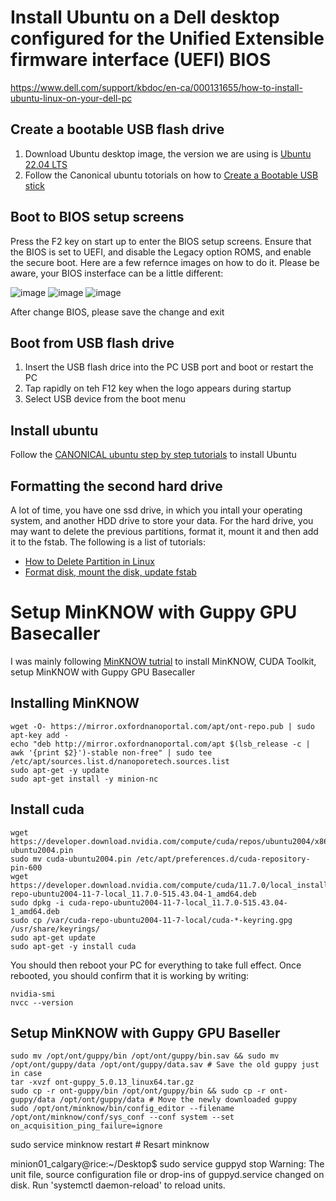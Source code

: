 
# Install Ubuntu on a Dell desktop configured for the Unified Extensible firmware interface (UEFI) BIOS
https://www.dell.com/support/kbdoc/en-ca/000131655/how-to-install-ubuntu-linux-on-your-dell-pc
## Create a bootable USB flash drive
1. Download Ubuntu desktop image, the version we are using is [Ubuntu 22.04 LTS](https://ubuntu.com/download/desktop)
2. Follow the Canonical ubuntu totorials on how to [Create a Bootable USB stick](https://ubuntu.com/tutorials/install-ubuntu-desktop#3-create-a-bootable-usb-stick)
## Boot to BIOS setup screens
Press the F2 key on start up to enter the BIOS setup screens. Ensure that the BIOS is set to UEFI, and disable the Legacy option ROMS, and enable the secure boot. Here are a few refernce images on how to do it. Please be aware, your BIOS insterface can be a little different:

![image](https://user-images.githubusercontent.com/52679027/174858747-5383538b-bb34-4629-aed3-9b7e84392246.png)
![image](https://user-images.githubusercontent.com/52679027/174859187-b8cdaab2-f805-4841-b548-547c6f96fd42.png)
![image](https://user-images.githubusercontent.com/52679027/174859243-39573b11-b01e-43a2-a56b-aa2307b15b37.png)

After change BIOS, please save the change and exit

## Boot from USB flash drive
1. Insert the USB flash drice into the PC USB port and boot or restart the PC
2. Tap rapidly on teh F12 key when the logo appears during startup
3. Select USB device from the boot menu

## Install ubuntu 
Follow the [CANONICAL ubuntu step by step tutorials](https://ubuntu.com/tutorials/install-ubuntu-desktop#1-overview) to install Ubuntu 

## Formatting the second hard drive
A lot of time, you have one ssd drive, in which you intall your operating system, and another HDD drive to store your data. For the hard drive, you may want to delete the previous partitions, format it, mount it and then add it to the fstab. The following is a list of tutorials: 
* [How to Delete Partition in Linux](https://phoenixnap.com/kb/delete-partition-linux)
* [Format disk, mount the disk, update fstab](https://www.cyberciti.biz/faq/linux-disk-format/)

# Setup MinKNOW with Guppy GPU Basecaller
I was mainly following [MinKNOW tutrial](https://jhuapl-bio.github.io/Basestack/supplemental/minknow_guppy) to install MinKNOW, CUDA Toolkit, setup MinKNOW with Guppy GPU Basecaller

## Installing MinKNOW
```
wget -O- https://mirror.oxfordnanoportal.com/apt/ont-repo.pub | sudo apt-key add -
echo "deb http://mirror.oxfordnanoportal.com/apt $(lsb_release -c | awk '{print $2}')-stable non-free" | sudo tee /etc/apt/sources.list.d/nanoporetech.sources.list
sudo apt-get -y update
sudo apt-get install -y minion-nc
```
## Install cuda
```
wget https://developer.download.nvidia.com/compute/cuda/repos/ubuntu2004/x86_64/cuda-ubuntu2004.pin
sudo mv cuda-ubuntu2004.pin /etc/apt/preferences.d/cuda-repository-pin-600
wget https://developer.download.nvidia.com/compute/cuda/11.7.0/local_installers/cuda-repo-ubuntu2004-11-7-local_11.7.0-515.43.04-1_amd64.deb
sudo dpkg -i cuda-repo-ubuntu2004-11-7-local_11.7.0-515.43.04-1_amd64.deb
sudo cp /var/cuda-repo-ubuntu2004-11-7-local/cuda-*-keyring.gpg /usr/share/keyrings/
sudo apt-get update
sudo apt-get -y install cuda
```
You should then reboot your PC for everything to take full effect. Once rebooted, you should confirm that it is working by writing:
```
nvidia-smi
nvcc --version
```
## Setup MinKNOW with Guppy GPU Baseller
```
sudo mv /opt/ont/guppy/bin /opt/ont/guppy/bin.sav && sudo mv /opt/ont/guppy/data /opt/ont/guppy/data.sav # Save the old guppy just in case
tar -xvzf ont-guppy_5.0.13_linux64.tar.gz 
sudo cp -r ont-guppy/bin /opt/ont/guppy/bin && sudo cp -r ont-guppy/data /opt/ont/guppy/data # Move the newly downloaded guppy
sudo /opt/ont/minknow/bin/config_editor --filename /opt/ont/minknow/conf/sys_conf --conf system --set on_acquisition_ping_failure=ignore
```

sudo service minknow restart # Resart minknow

minion01_calgary@rice:~/Desktop$ sudo service guppyd stop
Warning: The unit file, source configuration file or drop-ins of guppyd.service changed on disk. Run 'systemctl daemon-reload' to reload units.



